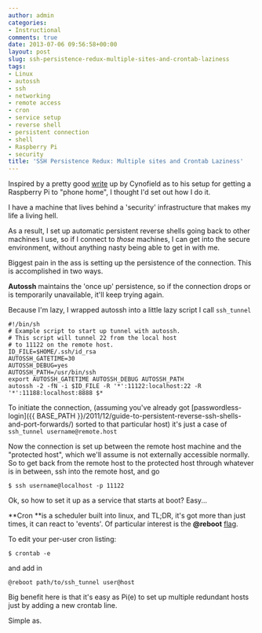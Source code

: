 ```yaml
---
author: admin
categories:
- Instructional
comments: true
date: 2013-07-06 09:56:58+00:00
layout: post
slug: ssh-persistence-redux-multiple-sites-and-crontab-laziness
tags:
- Linux
- autossh
- ssh
- networking
- remote access
- cron
- service setup
- reverse shell
- persistent connection
- shell
- Raspberry Pi
- security
title: 'SSH Persistence Redux: Multiple sites and Crontab Laziness'
---
```



Inspired by a pretty good [write](http://www.reddit.com/r/linux/comments/1ho90h/a_simple_call_home_function_for_a_rasberry_pi/) up by Cynofield as to his setup for getting a Raspberry Pi to "phone home", I thought I'd set out how I do it.

I have a machine that lives behind a 'security' infrastructure that makes my life a living hell.

As a result, I set up automatic persistent reverse shells going back to other machines I use, so if I connect to _those_ machines, I can get into the secure environment, without anything nasty being able to get in with me.

Biggest pain in the ass is setting up the persistence of the connection. This is accomplished in two ways.

**Autossh** maintains the 'once up' persistence, so if the connection drops or is temporarily unavailable, it'll keep trying again.

Because I'm lazy, I wrapped autossh into a little lazy script I call `ssh_tunnel`


    #!/bin/sh
    # Example script to start up tunnel with autossh.
    # This script will tunnel 22 from the local host
    # to 11122 on the remote host.
    ID_FILE=$HOME/.ssh/id_rsa
    AUTOSSH_GATETIME=30
    AUTOSSH_DEBUG=yes
    AUTOSSH_PATH=/usr/bin/ssh
    export AUTOSSH_GATETIME AUTOSSH_DEBUG AUTOSSH_PATH
    autossh -2 -fN -i $ID_FILE -R '*':11122:localhost:22 -R '*':11188:localhost:8888 $*

To initiate the connection, (assuming you've already got [passwordless-login]({{ BASE_PATH }}/2011/12/guide-to-persistent-reverse-ssh-shells-and-port-forwards/) sorted to that particular host) it's just a case of `ssh_tunnel username@remote.host`

Now the connection is set up between the remote host machine and the "protected host", which we'll assume is not externally accessible normally. So to get back from the remote host to the protected host through whatever is in between, ssh into the remote host, and go

`$ ssh username@localhost -p 11122`

Ok, so how to set it up as a service that starts at boot? Easy...

**Cron **is a scheduler built into linux, and TL;DR, it's got more than just times, it can react to 'events'. Of particular interest is the **@reboot** [flag](http://team.macnn.com/drafts/crontab_defs.html).

To edit your per-user cron listing:

`$ crontab -e`

and add in

`@reboot path/to/ssh_tunnel user@host
`

Big benefit here is that it's easy as Pi(e) to set up multiple redundant hosts just by adding a new crontab line.

Simple as.
